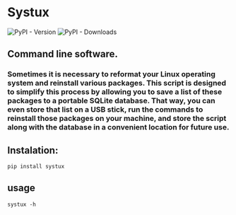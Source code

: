 # Systux

![PyPI - Version](https://img.shields.io/pypi/v/systux)
![PyPI - Downloads](https://img.shields.io/pypi/dm/systux)


## Command line software.

### Sometimes it is necessary to reformat your Linux operating system and reinstall various packages. This script is designed to simplify this process by allowing you to save a list of these packages to a portable SQLite database. That way, you can even store that list on a USB stick, run the commands to reinstall those packages on your machine, and store the script along with the database in a convenient location for future use.



## Instalation:

    pip install systux

## usage

    systux -h
